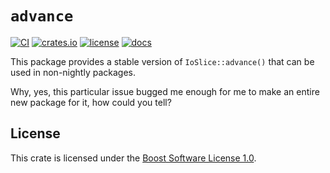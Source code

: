 # `advance`

[![CI](https://github.com/notgull/advance/workflows/CI/badge.svg)](https://github.com/notgull/advance/actions) [![crates.io](https://img.shields.io/crates/v/advance)](https://crates.io/crates/advance) [![license](https://img.shields.io/crates/l/advance)](https://www.boost.org/users/license.html) [![docs](https://img.shields.io/docsrs/advance)](https://docs.rs/advance)

This package provides a stable version of `IoSlice::advance()` that can be used in non-nightly packages.

Why, yes, this particular issue bugged me enough for me to make an entire new package for it, how could you tell?

## License

This crate is licensed under the [Boost Software License 1.0](https://www.boost.org/users/license.html).